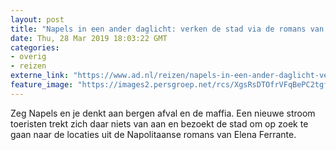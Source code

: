 ```yaml
---
layout: post
title: "Napels in een ander daglicht: verken de stad via de romans van Elena Ferrante"
date: Thu, 28 Mar 2019 18:03:22 GMT
categories: 
- overig 
- reizen 
externe_link: "https://www.ad.nl/reizen/napels-in-een-ander-daglicht-verken-de-stad-via-de-romans-van-elena-ferrante~ab4216b7/"
feature_image: "https://images2.persgroep.net/rcs/XgsRsDTOfrVFqBePC2tgff_kQcI/diocontent/143265593/_fitwidth/400/?appId=21791a8992982cd8da851550a453bd7f&quality=0.7"
---
```


Zeg Napels en je denkt aan bergen afval en de maffia. Een nieuwe stroom toeristen trekt zich daar niets van aan en bezoekt de stad om op zoek te gaan naar de locaties uit de Napolitaanse romans van Elena Ferrante.
